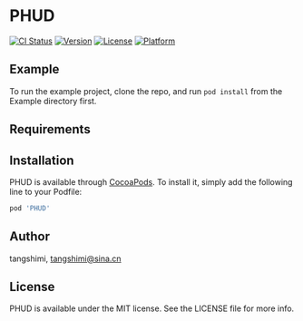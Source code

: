 # PHUD

[![CI Status](https://img.shields.io/travis/tangshimi/PHUD.svg?style=flat)](https://travis-ci.org/tangshimi/PHUD)
[![Version](https://img.shields.io/cocoapods/v/PHUD.svg?style=flat)](https://cocoapods.org/pods/PHUD)
[![License](https://img.shields.io/cocoapods/l/PHUD.svg?style=flat)](https://cocoapods.org/pods/PHUD)
[![Platform](https://img.shields.io/cocoapods/p/PHUD.svg?style=flat)](https://cocoapods.org/pods/PHUD)

## Example

To run the example project, clone the repo, and run `pod install` from the Example directory first.

## Requirements

## Installation

PHUD is available through [CocoaPods](https://cocoapods.org). To install
it, simply add the following line to your Podfile:

```ruby
pod 'PHUD'
```

## Author

tangshimi, tangshimi@sina.cn

## License

PHUD is available under the MIT license. See the LICENSE file for more info.
